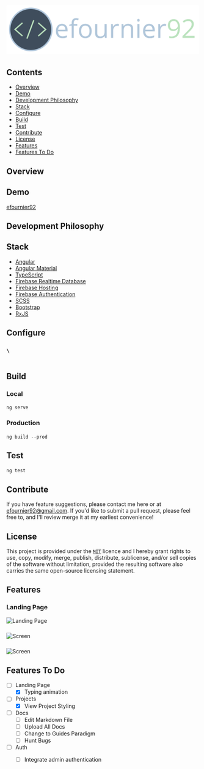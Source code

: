 # ![efournier92](https://raw.githubusercontent.com/efournier92/efournier92/master/src/assets/img/logo/efournier92_Logo.png)

## Contents
- [Overview](#overview)
- [Demo](#demo)
- [Development Philosophy](#development-philosophy)
- [Stack](#stack)
- [Configure](#configure)
- [Build](#build)
- [Test](#test)
- [Contribute](#contribute)
- [License](#license)
- [Features](#features)
- [Features To Do](#features-to-do)

## Overview

## Demo
[efournier92](https://www.efournier92.com)

## Development Philosophy

## Stack
- [Angular](https://angular.io/)
- [Angular Material](https://material.angular.io/)
- [TypeScript](https://www.typescriptlang.org/)
- [Firebase Realtime Database](https://firebase.google.com/products/realtime-database/)
- [Firebase Hosting](https://firebase.google.com/products/hosting/)
- [Firebase Authentication](https://firebase.google.com/products/auth/)
- [SCSS](https://sass-lang.com)
- [Bootstrap](https://getbootstrap.com/)
- [RxJS](http://reactivex.io/)

## Configure

### `\`

```

```

## Build

### Local
`ng serve`

### Production
`ng build --prod`

## Test
`ng test`

## Contribute
If you have feature suggestions, please contact me here or at efournier92@gmail.com. If you'd like to submit a pull request, please feel free to, and I'll review merge it at my earliest convenience!

## License
This project is provided under the [`MIT`](https://opensource.org/licenses/MIT) licence and I hereby grant rights to use, copy, modify, merge, publish, distribute, sublicense, and/or sell copies of the software without limitation, provided the resulting software also carries the same open-source licensing statement.

## Features

### Landing Page
![Landing Page]()

###
![Screen]()

###
![Screen]()

## Features To Do
- [ ] Landing Page
  - [X] Typing animation
- [ ] Projects
  - [X] View Project Styling
- [ ] Docs
  - [ ] Edit Markdown File
  - [ ] Upload All Docs
  - [ ] Change to Guides Paradigm
  - [ ] Hunt Bugs
- [ ] Auth
  - [ ] Integrate admin authentication

